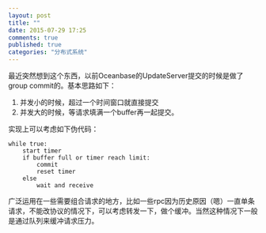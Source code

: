 ```yaml
---
layout: post
title: ""
date: 2015-07-29 17:25
comments: true
published: true
categories: "分布式系统"
---
```

  最近突然想到这个东西，以前Oceanbase的UpdateServer提交的时候是做了group commit的。基本思路如下：

  1. 并发小的时候，超过一个时间窗口就直接提交
  2. 并发大的时候，等请求填满一个buffer再一起提交。

  实现上可以考虑如下伪代码：

  	while true:
  		start timer
  		if buffer full or timer reach limit:
  			commit
  			reset timer
  		else
  			wait and receive

  广泛运用在一些需要组合请求的地方，比如一些rpc因为历史原因（嗯）一直单条请求，不能改协议的情况下，可以考虑转发一下，做个缓冲。当然这种情况下一般是通过队列来缓冲请求压力。
